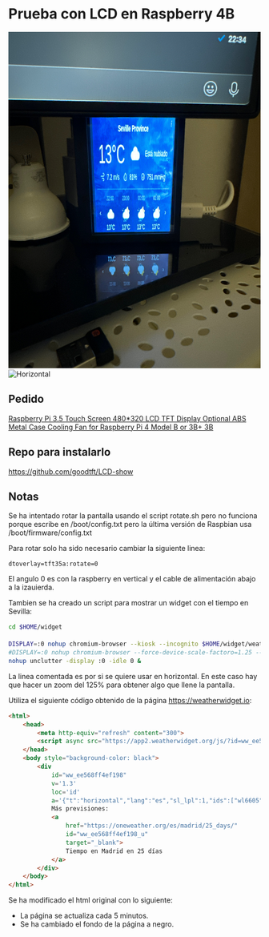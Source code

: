 # Prueba con LCD en Raspberry 4B

![Vertical](img/camphoto_1903590565.JPG)
![Horizontal](img/IMG_0831.HEIC)

## Pedido

[Raspberry Pi 3.5 Touch Screen 480*320 LCD TFT Display Optional ABS Metal Case Cooling Fan for Raspberry Pi 4 Model B or 3B+ 3B](https://www.aliexpress.com/item/32906213419.html?spm=a2g0o.order_list.order_list_main.5.709f1802ANJEru)

## Repo para instalarlo

https://github.com/goodtft/LCD-show

## Notas

Se ha intentado rotar la pantalla usando el script rotate.sh pero no funciona porque escribe en /boot/config.txt pero la última versión de Raspbian usa /boot/firmware/config.txt

Para rotar solo ha sido necesario cambiar la siguiente linea:

```
dtoverlay=tft35a:rotate=0
```

El angulo 0 es con la raspberry en vertical y el cable de alimentación abajo a la izauierda.

Tambien se ha creado un script para mostrar un widget con el tiempo en Sevilla:

```sh
cd $HOME/widget

DISPLAY=:0 nohup chromium-browser --kiosk --incognito $HOME/widget/weatherwidget.org.html &
#DISPLAY=:0 nohup chromium-browser --force-device-scale-factoro=1.25 --kiosk --incognito $HOME/widget/weatherwidget.org.html &
nohup unclutter -display :0 -idle 0 &
```

La linea comentada es por si se quiere usar en horizontal. En este caso hay que hacer un zoom del 125% para obtener algo que llene la pantalla.

Utiliza el siguiente código obtenido de la página https://weatherwidget.io:

```html
<html>
    <head>
        <meta http-equiv="refresh" content="300">
        <script async src="https://app2.weatherwidget.org/js/?id=ww_ee568ff4ef198"></script>
    </head>
    <body style="background-color: black">
        <div
            id="ww_ee568ff4ef198"
            v='1.3'
            loc='id'
            a='{"t":"horizontal","lang":"es","sl_lpl":1,"ids":["wl6605"],"font":"Arial","sl_ics":"one_a","sl_sot":"celsius","cl_bkg":"image","cl_font":"#FFFFFF","cl_cloud":"#FFFFFF","cl_persp":"#81D4FA","cl_sun":"#FFC107","cl_moon":"#FFC107","cl_thund":"#FF5722"}'>
            Más previsiones:
            <a
                href="https://oneweather.org/es/madrid/25_days/"
                id="ww_ee568ff4ef198_u"
                target="_blank">
                Tiempo en Madrid en 25 días
            </a>
        </div>
    </body>
</html>
```

Se ha modificado el html original con lo siguiente:
- La página se actualiza cada 5 minutos.
- Se ha cambiado el fondo de la página a negro.


